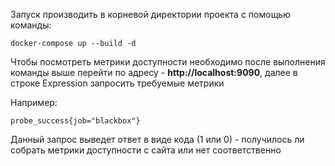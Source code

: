 Запуск производить в корневой директории проекта с помощью команды:
```
docker-compose up --build -d

```

Чтобы посмотреть метрики доступности необходимо после выполнения команды выше перейти по адресу - 
**http://localhost:9090**, далее в строке Expression запросить требуемые метрики

Например:
```
probe_success{job="blackbox"}
```
Данный запрос выведет ответ в виде кода (1 или 0) - получилось ли собрать метрики доступности с сайта или нет соответственно 
